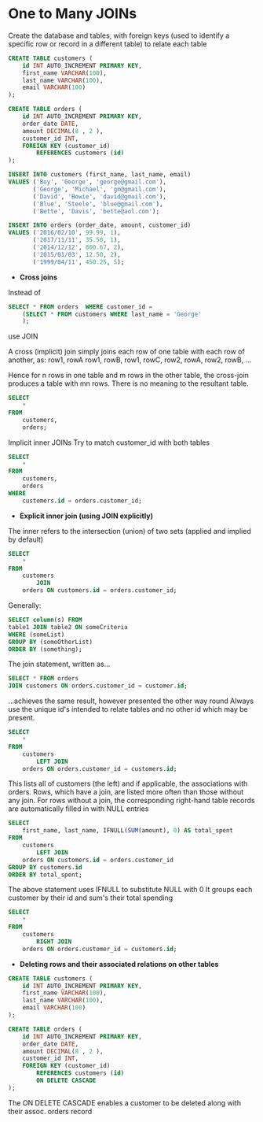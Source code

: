 # One to Many JOINs #

Create the database and tables, with foreign keys (used to identify a specific row or record in a different table) to relate each table

```sql
CREATE TABLE customers (
    id INT AUTO_INCREMENT PRIMARY KEY,
    first_name VARCHAR(100),
    last_name VARCHAR(100),
    email VARCHAR(100)
);
```

```sql
CREATE TABLE orders (
    id INT AUTO_INCREMENT PRIMARY KEY,
    order_date DATE,
    amount DECIMAL(8 , 2 ),
    customer_id INT,
    FOREIGN KEY (customer_id)
        REFERENCES customers (id)
);
```

```sql
INSERT INTO customers (first_name, last_name, email) 
VALUES ('Boy', 'George', 'george@gmail.com'),
       ('George', 'Michael', 'gm@gmail.com'),
       ('David', 'Bowie', 'david@gmail.com'),
       ('Blue', 'Steele', 'blue@gmail.com'),
       ('Bette', 'Davis', 'bette@aol.com');
```

```sql
INSERT INTO orders (order_date, amount, customer_id)
VALUES ('2016/02/10', 99.99, 1),
       ('2017/11/11', 35.50, 1),
       ('2014/12/12', 800.67, 2),
       ('2015/01/03', 12.50, 2),
       ('1999/04/11', 450.25, 5);
```

+ **Cross joins**

Instead of

```sql
SELECT * FROM orders  WHERE customer_id =
	(SELECT * FROM customers WHERE last_name = 'George'
    );
```

use JOIN 

A cross (implicit) join simply joins each row of one table with each row of another, as:
row1, rowA
row1, rowB,
row1, rowC,
row2, rowA,
row2, rowB,
...

Hence for n rows in one table and m rows in the other table, the cross-join
produces a table with mn rows. There is no meaning to the resultant table.

```sql
SELECT 
    *
FROM
    customers,
    orders;
```

Implicit inner JOINs
Try to match customer_id with both tables

```sql
SELECT 
    *
FROM
    customers,
    orders
WHERE
    customers.id = orders.customer_id;
```

+ **Explicit inner join (using JOIN explicitly)**

The inner refers to the intersection (union) of two sets (applied and implied by default)

```sql
SELECT 
    *
FROM
    customers
        JOIN
    orders ON customers.id = orders.customer_id;
```
 
Generally:

```sql
SELECT column(s) FROM 
table1 JOIN table2 ON someCriteria 
WHERE (someList) 
GROUP BY (someOtherList)
ORDER BY (something);
```

The join statement, written as...

```sql
SELECT * FROM orders
JOIN customers ON orders.customer_id = customer.id;
```

...achieves the same result, however presented the other way round
Always use the unique id's intended to relate tables and no other id which may be present.

```sql
SELECT 
    *
FROM
    customers
        LEFT JOIN
    orders ON orders.customer_id = customers.id;
```

This lists all of customers (the left) and if applicable, the associations 
with orders. Rows, which have a join, are listed more often than those without 
any join. For rows without a join, the corresponding right-hand table records 
are automatically filled in with NULL entries

```sql
SELECT 
    first_name, last_name, IFNULL(SUM(amount), 0) AS total_spent
FROM
    customers
        LEFT JOIN
    orders ON customers.id = orders.customer_id
GROUP BY customers.id
ORDER BY total_spent;
```
The above statement uses IFNULL to substitute NULL with 0
It groups each customer by their id and sum's their total spending

```sql
SELECT 
    *
FROM
    customers
        RIGHT JOIN
    orders ON orders.customer_id = customers.id;
```

+ **Deleting rows and their associated relations on other tables**

```sql
CREATE TABLE customers (
    id INT AUTO_INCREMENT PRIMARY KEY,
    first_name VARCHAR(100),
    last_name VARCHAR(100),
    email VARCHAR(100)
);
```

```sql 
CREATE TABLE orders (
    id INT AUTO_INCREMENT PRIMARY KEY,
    order_date DATE,
    amount DECIMAL(8 , 2 ),
    customer_id INT,
    FOREIGN KEY (customer_id)
        REFERENCES customers (id)
        ON DELETE CASCADE
);
```
The ON DELETE CASCADE enables a customer to be deleted along with their assoc. orders record
